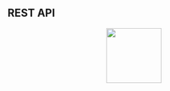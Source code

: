 ## REST API

<div id="header" align="center">
  <img src="https://stepik.org/media/cache/images/courses/119770/cover_1OQa7x2/5bf23dd9d25c7930768fac5958e8a514.png" width="110"/>
</div>
